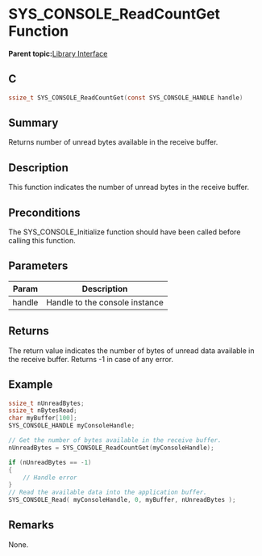 # SYS\_CONSOLE\_ReadCountGet Function

**Parent topic:**[Library Interface](GUID-4923B60C-900F-4BB5-91B7-CE4CA6ED4059.md)

## C

```c
ssize_t SYS_CONSOLE_ReadCountGet(const SYS_CONSOLE_HANDLE handle)
```

## Summary

Returns number of unread bytes available in the receive buffer.

## Description

This function indicates the number of unread bytes in the receive buffer.

## Preconditions

The SYS\_CONSOLE\_Initialize function should have been called before calling this function.

## Parameters

|Param|Description|
|-----|-----------|
|handle|Handle to the console instance|

## Returns

The return value indicates the number of bytes of unread data available in the receive buffer. Returns -1 in case of any error.

## Example

```c
ssize_t nUnreadBytes;
ssize_t nBytesRead;
char myBuffer[100];
SYS_CONSOLE_HANDLE myConsoleHandle;

// Get the number of bytes available in the receive buffer.
nUnreadBytes = SYS_CONSOLE_ReadCountGet(myConsoleHandle);

if (nUnreadBytes == -1)
{
    // Handle error
}
// Read the available data into the application buffer.
SYS_CONSOLE_Read( myConsoleHandle, 0, myBuffer, nUnreadBytes );
```

## Remarks

None.


